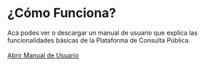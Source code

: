 # ¿Cómo Funciona?

Acá podes ver o descargar un manual de usuario que explica las funcionalidades básicas de la Plataforma de Consulta Pública.
<br>
<br>
<a class="btn btn-primary btn-lg" href="https://drive.google.com/file/d/0B6plaXO3RncLUkhUSEVaVmlseTQ/view" target="_blank">
Abrir Manual de Usuario</a>
